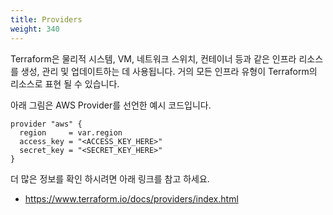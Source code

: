```yaml
---
title: Providers
weight: 340
---
```


Terraform은 물리적 시스템, VM, 네트워크 스위치, 컨테이너 등과 같은 인프라 리소스를 생성, 관리 및 업데이트하는 데 사용됩니다. 거의 모든 인프라 유형이 Terraform의 리소스로 표현 될 수 있습니다.

아래 그림은 AWS Provider를 선언한 예시 코드입니다.

```hcl
provider "aws" {
  region     = var.region
  access_key = "<ACCESS_KEY_HERE>"
  secret_key = "<SECRET_KEY_HERE>"
}
```

더 많은 정보를 확인 하시려면 아래 링크를 참고 하세요.

* https://www.terraform.io/docs/providers/index.html
